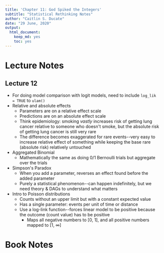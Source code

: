 ```yaml
---
title: 'Chapter 11: God Spiked the Integers'
subtitle: "Statistical Rethinking Notes"
author: "Caitlin S. Ducate"
date: "29 June, 2020"
output: 
  html_document: 
    keep_md: yes
    toc: yes
---
```


# Lecture Notes

## Lecture 12

* For doing model comparison with logit models, need to include `log_lik = TRUE` to `ulam()`
* Relative and absolute effects
  - Parameters are on a relative effect scale
  - Predictions are on an absolute effect scale
  - Think epidemiology: smoking *vastly* increases risk of getting lung cancer relative to someone who doesn't smoke, but the absolute risk of getting lung cancer is still very rare
  - The difference becomes exaggerated for rare events--very easy to increase relative effect of something while keeping the base rare (absolute risk) relatively untouched
* Aggregated Binomial
  - Mathematically the same as doing 0/1 Bernoulli trials but aggregate over the trials
* Simpson's Paradox
  - When you add a parameter, reverses an effect found before the added parameter
  - Purely a statistical phenomenon--can happen indefinitely, but we need theory & DAGs to understand what matters
* Intro to Poisson distributions
  - Counts without an upper limit but with a constant expected value
  - Has a single parameter: events per unit of time or distance
  - Use a log-link function--forces linear model to be positive because the outcome (count value) has to be positive
    + Maps all negative numbers to [0, 1], and all positive numbers mapped to [1, $\infty$]


# Book Notes


